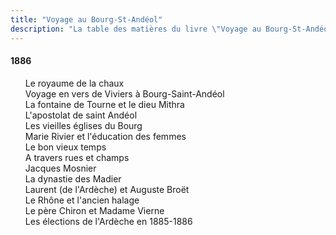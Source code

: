 ```yaml
---
title: "Voyage au Bourg-St-Andéol"
description: "La table des matières du livre \"Voyage au Bourg-St-Andéol\" du Docteur Francus (Albin Mazon) publié en 1886 par l'Imprimerie du Patriote de Privas"
---
```


#### 1886

<div id="toc">

1. Le royaume de la chaux
1. Voyage en vers de Viviers à Bourg-Saint-Andéol
1. La fontaine de Tourne et le dieu Mithra
1. L'apostolat de saint Andéol
1. Les vieilles églises du Bourg
1. Marie Rivier et l'éducation des femmes
1. Le bon vieux temps
1. A travers rues et champs
1. Jacques Mosnier
1. La dynastie des Madier
1. Laurent (de l'Ardèche) et Auguste Broët
1. Le Rhône et l'ancien halage
1. Le père Chiron et Madame Vierne
1. Les élections de l'Ardèche en 1885-1886

</div>
